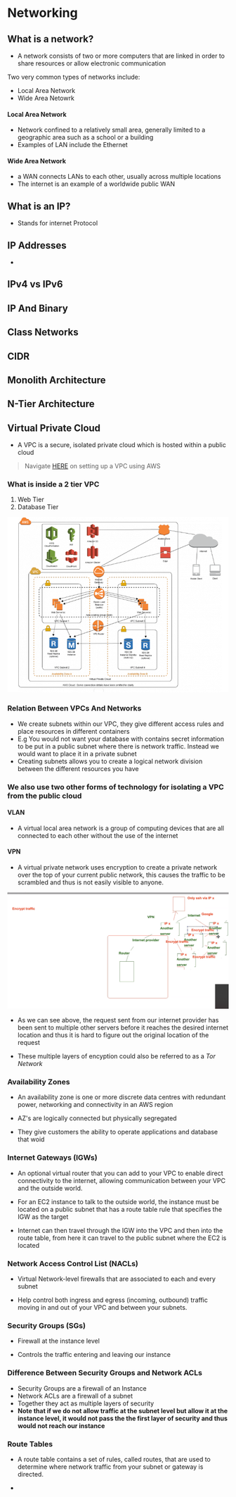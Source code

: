 # Networking

## What is a network?

- A network consists of two or more computers that are linked in order to share resources or allow electronic
communication

Two very common types of networks include:
- Local Area Network
- Wide Area Netowrk

#### Local Area Network
-  Network confined to a relatively small area, generally limited to a geographic area such as a school or a building
- Examples of LAN include the Ethernet


#### Wide Area Network

- a WAN connects LANs to each other, usually across multiple locations
- The internet is an example of a worldwide public WAN


## What is an IP?
- Stands for internet Protocol 


## IP Addresses

- 


## IPv4 vs IPv6

## IP And Binary

## Class Networks

## CIDR

## Monolith Architecture

## N-Tier Architecture




## Virtual Private Cloud

- A VPC is a secure, isolated private cloud which is hosted within a public cloud

> Navigate [HERE](VPC-Setup.md) on setting up a VPC using AWS


### What is inside a 2 tier VPC

1. Web Tier
2. Database Tier

![](images/VPC-diagram.png)

### Relation Between VPCs And Networks

- We create subnets within our VPC, they give different access rules and place resources in different containers
- E.g You would not want your database with contains secret information to be put in a public subnet where there is 
network traffic. Instead we would want to place it in a private subnet
- Creating subnets allows you to create a logical network division between the different resources you have


### We also use two other forms of technology for isolating a VPC from the public cloud

#### VLAN

- A virtual local area network is a group of computing devices that are all connected to each other without the use
of the internet


#### VPN

- A virtual private network uses encryption to create a private network over the top of your current public network,
this causes the traffic to be scrambled and thus is not easily visible to anyone.

![](images/VPN-diagram.png)

- As we can see above, the request sent from our internet provider has been sent to multiple other servers before it reaches
the desired internet location and thus it is hard to figure out the original location of the request

- These multiple layers of encyption could also be referred to as a *Tor Network*




### Availability Zones

- An availability zone is one or more discrete data centres with redundant power, networking and connectivity in
an AWS region

- AZ's are logically connected but physically segregated

- They give customers the ability to operate applications and database that woid



### Internet Gateways (IGWs)

- An optional virtual router that you can add to your VPC to enable direct connectivity to the internet, allowing communication
between your VPC and the outside world.

- For an EC2 instance to talk to the outside world, the instance must be located on a public subnet that has a route table 
rule that specifies the IGW as the target

- Internet can then travel through the IGW into the VPC and then into the route table, from here it can travel to the public
subnet where the EC2 is located



### Network Access Control List (NACLs)

- Virtual Network-level firewalls that are associated to each and every subnet

- Help control both ingress and egress (incoming, outbound) traffic moving in and out of your VPC and between your subnets.

### Security Groups (SGs)

- Firewall at the instance level

- Controls the traffic entering and leaving our instance


### Difference Between Security Groups and Network ACLs

- Security Groups are a firewall of an Instance
- Network ACLs are a firewall of a subnet
- Together they act as multiple layers of security
- **Note that if we do not allow traffic at the subnet level but allow it at the instance level, it would not pass the
the first layer of security and thus would not reach our instance**


### Route Tables

- A route table contains a set of rules, called routes, that are used to determine where network traffic from your subnet
or gateway is directed.

- 


